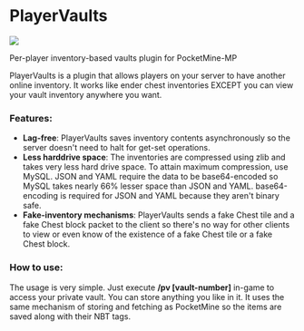 # PlayerVaults
[![](https://poggit.pmmp.io/shield.dl.total/PlayerVaults)](https://poggit.pmmp.io/p/PlayerVaults)

Per-player inventory-based vaults plugin for PocketMine-MP

PlayerVaults is a plugin that allows players on your server to have another online inventory. It works like ender chest inventories EXCEPT you can view your vault inventory anywhere you want.

### Features:
* **Lag-free**: PlayerVaults saves inventory contents asynchronously so the server doesn't need to halt for get-set operations.
* **Less harddrive space**: The inventories are compressed using zlib and takes very less hard drive space. To attain maximum compression, use MySQL. JSON and YAML require the data to be base64-encoded so MySQL takes nearly 66% lesser space than JSON and YAML. base64-encoding is required for JSON and YAML because they aren't binary safe.
* **Fake-inventory mechanisms**: PlayerVaults sends a fake Chest tile and a fake Chest block packet to the client so there's no way for other clients to view or even know of the existence of a fake Chest tile or a fake Chest block.

### How to use:
The usage is very simple. Just execute **/pv [vault-number]** in-game to access your private vault. You can store anything you like in it. It uses the same mechanism of storing and fetching as PocketMine so the items are saved along with their NBT tags.
